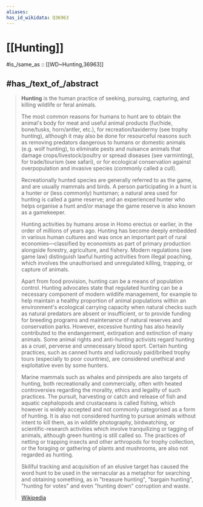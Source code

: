 ```yaml
---
aliases:
has_id_wikidata: Q36963
---
```


# [[Hunting]] 

#is_/same_as :: [[WD~Hunting,36963]] 

## #has_/text_of_/abstract 

> **Hunting** is the human practice of seeking, pursuing, capturing, and killing wildlife or feral animals. 
> 
> The most common reasons for humans to hunt are to obtain the animal's body for meat and useful animal products (fur/hide, bone/tusks, horn/antler, etc.), for recreation/taxidermy (see trophy hunting), although it may also be done for resourceful reasons such as removing predators dangerous to humans or domestic animals (e.g. wolf hunting), to eliminate pests and nuisance animals that damage crops/livestock/poultry or spread diseases (see varminting), for trade/tourism (see safari), or for ecological conservation against overpopulation and invasive species (commonly called a cull).
>
> Recreationally hunted species are generally referred to as the game, and are usually mammals and birds. A person participating in a hunt is a hunter or (less commonly) huntsman; a natural area used for hunting is called a game reserve; and an experienced hunter who helps organise a hunt and/or manage the game reserve is also known as a gamekeeper.
>
> 
>
> Hunting activities by humans arose in Homo erectus or earlier, in the order of millions of years ago.  Hunting has become deeply embedded in various human cultures and was once an important part of rural economies—classified by economists as part of primary production alongside forestry, agriculture, and fishery.  Modern regulations (see game law) distinguish lawful hunting activities from illegal poaching, which involves the unauthorised and unregulated killing, trapping, or capture of animals.
>
> 
>
> Apart from food provision, hunting can be a means of population control.  Hunting advocates state that regulated hunting can be a necessary component of modern wildlife management, for example to help maintain a healthy proportion of animal populations within an environment's ecological carrying capacity when natural checks such as natural predators are absent or insufficient, or to provide funding for breeding programs and maintenance of natural reserves and conservation parks. However, excessive hunting has also heavily contributed to the endangerment, extirpation and extinction of many animals.  Some animal rights and anti-hunting activists regard hunting as a cruel, perverse and unnecessary blood sport. Certain hunting practices, such as canned hunts and ludicrously paid/bribed trophy tours (especially to poor countries), are considered unethical and exploitative even by some hunters.
>
> 
>
> Marine mammals such as whales and pinnipeds are also targets of hunting, both recreationally and commercially, often with heated controversies regarding the morality, ethics and legality of such practices. The pursuit, harvesting or catch and release of fish and aquatic cephalopods and crustaceans is called fishing, which however is widely accepted and not commonly categorised as a form of hunting.  It is also not considered hunting to pursue animals without intent to kill them, as in wildlife photography, birdwatching, or scientific-research activities which involve tranquilizing or tagging of animals, although green hunting is still called so.  The practices of netting or trapping insects and other arthropods for trophy collection, or the foraging or gathering of plants and mushrooms, are also not regarded as hunting.
>
> 
>
> Skillful tracking and acquisition of an elusive target has caused the word hunt to be used in the vernacular as a metaphor for searching and obtaining something, as in "treasure hunting", "bargain hunting", "hunting for votes" and even "hunting down" corruption and waste.
>
> [Wikipedia](https://en.wikipedia.org/wiki/Hunting) 

